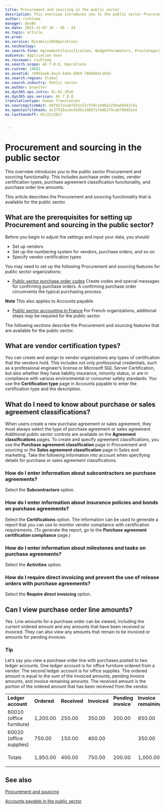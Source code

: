 ```yaml
---
title: Procurement and sourcing in the public sector
description: This overview introduces you to the public sector Procurement and sourcing functionality. This includes purchase order codes, vendor certification types, purchase agreement classification functionality, and purchase order line amounts.
author: rschloma
manager: AnnBe
ms.date: 2015-12-07 16 - 45 - 24
ms.topic: article
ms.prod: 
ms.service: Dynamics365Operations
ms.technology: 
ms.search.form: AgreementClassification, BudgetParameters, ProcCategoryHierarchyManagement, PurchTableListPage, smmActivities, VendCertificationType, VendTableListPage
audience: Application User
ms.reviewer: rschloma
ms.search.scope: AX 7.0.0, Operations
ms.custom: 19681
ms.assetid: c99b2aeb-4ac2-4abe-b8b9-786b664c103d
ms.search.region: Global
ms.search.industry: Public sector
ms.author: brpotter
ms.dyn365.ops.intro: 01-02-2016
ms.dyn365.ops.version: AX 7.0.0
translationtype: Human Translation
ms.sourcegitcommit: b97d17ceabfd25c52c5f0c1e96a123bae6941c5a
ms.openlocfilehash: dc37516ac4c9189c14857a79db174ca679b051e4
ms.lasthandoff: 02/22/2017


---
```


# <a name="procurement-and-sourcing-in-the-public-sector"></a>Procurement and sourcing in the public sector

This overview introduces you to the public sector Procurement and sourcing functionality. This includes purchase order codes, vendor certification types, purchase agreement classification functionality, and purchase order line amounts.

This article describes the Procurement and sourcing functionality that is available for the public sector. []()

## <a name="what-are-the-prerequisites-for-setting-up-procurement-and-sourcing-in-the-public-sector"></a>What are the prerequisites for setting up Procurement and sourcing in the public sector?
Before you begin to adjust the settings and input your data, you should:

-   Set up vendors
-   Set up the numbering system for vendors, purchase orders, and so on
-   Specify vendor certification types

You may need to set up the following Procurement and sourcing features for public sector organizations:

-    [Public sector purchase order codes](purchase-order-codes-public-sector.md) Create codes and special messages for confirming purchase orders. A confirming purchase order circumvents the typical purchasing process.

**Note** This also applies to Accounts payable.

-   [Public sector accounting in France](public-sector-accounting-france.md) For French organizations, additional steps may be required for the public sector.

The following sections describe the Procurement and sourcing features that are available for the public sector.

## <a name="what-are-vendor-certification-types"></a>What are vendor certification types?
You can create and assign to vendor organizations any types of certification that the vendors hold. This includes not only professional credentials, such as a professional engineer’s license or Microsoft SQL Server Certification, but also whether they have liability insurance, minority status, or are in compliance with various environmental or consumer safety standards. You use the **Certification type** page in Accounts payable to enter the certification type and the description.

## <a name="what-do-i-need-to-know-about-purchase-or-sales-agreement-classifications"></a>What do I need to know about purchase or sales agreement classifications?
When users create a new purchase agreement or sales agreement, they must always select the type of purchase agreement or sales agreement. Additional public sector controls are available on the **Agreement classifications** pages. To create and specify agreement classifications, you use the **Purchase agreement classification** page in Procurement and sourcing or the **Sales agreement classification** page in Sales and marketing. Take the following information into account when specifying details for purchase or sales agreement classifications.

### <a name="how-do-i-enter-information-about-subcontractors-on-purchase-agreements"></a>How do I enter information about subcontractors on purchase agreements?

Select the **Subcontractors** option.

### <a name="how-do-i-enter-information-about-insurance-policies-and-bonds-on-purchase-agreements"></a>How do I enter information about insurance policies and bonds on purchase agreements?

Select the **Certifications** option. The information can be used to generate a report that you can use to monitor vendor compliance with certification requirements. (To generate the report, go to the **Purchase agreement certification compliance** page.)

### <a name="how-do-i-enter-information-about-milestones-and-tasks-on-purchase-agreements"></a>How do I enter information about milestones and tasks on purchase agreements?

Select the **Activities** option.

### <a name="how-do-i-require-direct-invoicing-and-prevent-the-use-of-release-orders-with-purchase-agreements"></a>How do I require direct invoicing and prevent the use of release orders with purchase agreements?

Select the **Require direct invoicing** option. []()

## <a name="can-i-view-purchase-order-line-amounts"></a>Can I view purchase order line amounts?
Yes. Line amounts for a purchase order can be viewed, including the current ordered amount and any amounts that have been received or invoiced. They can also view any amounts that remain to be invoiced or amounts for pending invoices.

### <a name="tip"></a>Tip

Let’s say you view a purchase order line with purchases posted to two ledger accounts. One ledger account is for office furniture ordered from a vendor. The second ledger account is for office supplies. The ordered amount is equal to the sum of the invoiced amounts, pending invoice amounts, and invoice remaining amounts. The received amount is the portion of the ordered amount that has been received from the vendor.

<table style="width:100%;">
<colgroup>
<col width="16%" />
<col width="16%" />
<col width="16%" />
<col width="16%" />
<col width="16%" />
<col width="16%" />
</colgroup>
<tbody>
<tr class="odd">
<td><strong>Ledger account</strong></td>
<td><strong>Ordered</strong></td>
<td><strong>Received</strong></td>
<td><strong>Invoiced</strong></td>
<td><strong>Pending invoice</strong></td>
<td><strong>Invoice remaining</strong></td>
</tr>
<tr class="even">
<td>60010 (office furniture)</td>
<td><p>1,200.00</p></td>
<td>250.00</td>
<td>350.00</td>
<td>200.00</td>
<td><p>650.00</p></td>
</tr>
<tr class="odd">
<td>60020 (office supplies)</td>
<td><p>750.00</p></td>
<td>150.00</td>
<td>400.00</td>
<td></td>
<td><p>350.00</p></td>
</tr>
<tr class="even">
<td>Totals</td>
<td><p>1,950.00</p></td>
<td>400.00</td>
<td>750.00</td>
<td>200.00</td>
<td><p>1,000.00</p></td>
</tr>
</tbody>
</table>

 

<a name="see-also"></a>See also
--------

[Procurement and sourcing](procurement-sourcing.md)

[Accounts payable in the public sector](accounts-payable-public-sector.md)



